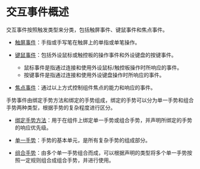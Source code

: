 # 交互事件概述


交互事件按照触发类型来分类，包括触屏事件、键鼠事件和焦点事件。


- [触屏事件](arkts-common-events-touch-screen-event.md)：手指或手写笔在触屏上的单指或单笔操作。

- [键鼠事件](arkts-common-events-device-input-event.md)：包括外设鼠标或触控板的操作事件和外设键盘的按键事件。
  - 鼠标事件是指通过连接和使用外设鼠标/触控板操作时所响应的事件。
  - 按键事件是指通过连接和使用外设键盘操作时所响应的事件。

- [焦点事件](arkts-common-events-focus-event.md)：通过以上方式控制组件焦点的能力和响应的事件。


手势事件由绑定手势方法和绑定的手势组成，绑定的手势可以分为单一手势和组合手势两种类型，根据手势的复杂程度进行区分。


- [绑定手势方法](arkts-gesture-events-binding.md)：用于在组件上绑定单一手势或组合手势，并声明所绑定的手势的响应优先级。

- [单一手势](arkts-gesture-events-single-gesture.md)：手势的基本单元，是所有复杂手势的组成部分。

- [组合手势](arkts-gesture-events-combined-gestures.md)：由多个单一手势组合而成，可以根据声明的类型将多个单一手势按照一定规则组合成组合手势，并进行使用。
